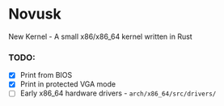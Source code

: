 # Novusk
New Kernel - A small x86/x86_64 kernel written in Rust

### TODO:
- [x] Print from BIOS
- [X] Print in protected VGA mode
- [ ] Early x86_64 hardware drivers - ``arch/x86_64/src/drivers/``
